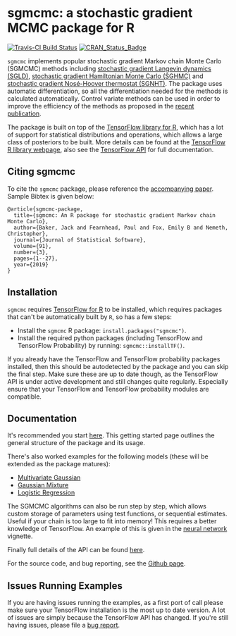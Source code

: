 # sgmcmc: a stochastic gradient MCMC package for R

[![Travis-CI Build Status](https://travis-ci.org/STOR-i/sgmcmc.svg?branch=master)](https://travis-ci.org/STOR-i/sgmcmc)
[![CRAN\_Status\_Badge](https://www.r-pkg.org/badges/version/sgmcmc)](https://cran.r-project.org/package=tensorflow)

`sgmcmc` implements popular stochastic gradient Markov chain Monte Carlo (SGMCMC) methods including [stochastic gradient Langevin dynamics (SGLD)](http://people.ee.duke.edu/~lcarin/398_icmlpaper.pdf), [stochastic gradient Hamiltonian Monte Carlo (SGHMC)](https://arxiv.org/pdf/1402.4102v2.pdf) and [stochastic gradient Nos&eacute;-Hoover thermostat (SGNHT)](http://papers.nips.cc/paper/5592-bayesian-sampling-using-stochastic-gradient-thermostats.pdf). The package uses automatic differentiation, so all the differentiation needed for the methods is calculated automatically. Control variate methods can be used in order to improve the efficiency of the methods as proposed in the [recent publication](https://arxiv.org/pdf/1706.05439.pdf).

The package is built on top of the [TensorFlow library for R](https://tensorflow.rstudio.com/), which has a lot of support for statistical distributions and operations, which allows a large class of posteriors to be built. More details can be found at the [TensorFlow R library webpage](https://tensorflow.rstudio.com/), also see the [TensorFlow API](https://www.tensorflow.org/api_docs/) for full documentation.

## Citing sgmcmc

To cite the `sgmcmc` package, please reference the [accompanying paper](https://arxiv.org/abs/1812.09064). Sample Bibtex is given below:

```
@article{sgmcmc-package,
  title={sgmcmc: An R package for stochastic gradient Markov chain Monte Carlo},
  author={Baker, Jack and Fearnhead, Paul and Fox, Emily B and Nemeth, Christopher},
  journal={Journal of Statistical Software},
  volume={91},
  number={3},
  pages={1--27},
  year={2019}
}
```

## Installation

`sgmcmc` requires [TensorFlow for R](https://github.com/rstudio/tensorflow) to be installed, which requires packages that can't be automatically built by `R`, so has a few steps:
- Install the `sgmcmc` R package: `install.packages("sgmcmc")`.
- Install the required python packages (including TensorFlow and TensorFlow Probability) by running: `sgmcmc::installTF()`.

If you already have the TensorFlow and TensorFlow probability packages installed, then this should be autodetected by the package and you can skip the final step. Make sure these are up to date though, as the TensorFlow API is under active development and still changes quite regularly. Especially ensure that your TensorFlow and TensorFlow probability modules are compatible.

## Documentation

It's recommended you start [here](https://stor-i.github.io/sgmcmc///articles/sgmcmc.html). This getting started page outlines the general structure of the package and its usage.

There's also worked examples for the following models (these will be extended as the package matures):
 - [Multivariate Gaussian](https://stor-i.github.io/sgmcmc///articles/mvGauss.html)
 - [Gaussian Mixture](https://stor-i.github.io/sgmcmc///articles/gaussMixture.html)
 - [Logistic Regression](https://stor-i.github.io/sgmcmc///articles/logisticRegression.html)

The SGMCMC algorithms can also be run step by step, which allows custom storage of parameters using test functions, or sequential estimates. Useful if your chain is too large to fit into memory! This requires a better knowledge of TensorFlow. An example of this is given in the [neural network](https://stor-i.github.io/sgmcmc///articles/nn.html) vignette.

Finally full details of the API can be found [here](https://stor-i.github.io/sgmcmc///reference/index.html).

For the source code, and bug reporting, see the [Github page](https://github.com/STOR-i/sgmcmc).

## Issues Running Examples

If you are having issues running the examples, as a first port of call please make sure your TensorFlow installation is the most up to date version. A lot of issues are simply because the TensorFlow API has changed. If you're still having issues, please file a [bug report](https://github.com/STOR-i/sgmcmc/issues).
